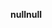 <span data-ttu-id="64908-101">**null**</span><span class="sxs-lookup"><span data-stu-id="64908-101">**null**</span></span>